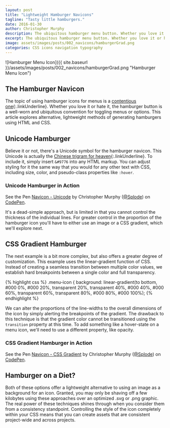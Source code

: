 ```yaml
---
layout: post
title: "Lightweight Hamburger Navicons"
tagline: "Tasty little hamburgers."
date: 2016-01-30
author: Christopher Murphy
description: The ubiquitous hamburger menu button. Whether you love it or hate it, the hamburger button is a well-worn convention for toggling menus or options. This article explores alternative, lightweight methods of generating hamburgers using HTML and CSS.
excerpt: The ubiquitous hamburger menu button. Whether you love it or hate it, the hamburger button is a well-worn convention for toggling menus or options. This article explores alternative, lightweight methods of generating hamburgers using HTML and CSS.
image: assets/images/posts/002_navicons/hamburgerGrad.png
categories: CSS icons navigation typography
---
```


![Hamburger Menu Icon]({{ site.baseurl }}/assets/images/posts/002_navicons/hamburgerGrad.png "Hamburger Menu Icon")

## The Hamburger Navicon
The topic of using hamburger icons for menus is a [contentious one][1]{:.linkUnderline}. Whether you love it or hate it, the hamburger button is a well-worn and ubiquitous convention for toggling menus or options. This article explores alternative, lightweight methods of generating hamburgers using HTML and CSS.

## Unicode Hamburger
Believe it or not, there's a Unicode symbol for the hamburger navicon. This Unicode is actually the [Chinese trigram for heaven][2]{:.linkUnderline}. To include it, simply insert `&#9776` into any HTML markup. You can adjust styling for it the same way that you would for any other text with CSS, including size, color, and pseudo-class properties like `:hover`.

### Unicode Hamburger in Action
<p data-height="268" data-theme-id="0" data-slug-hash="JGrzxg" data-default-tab="result" data-user="Splode" class='codepen'>See the Pen <a href='http://codepen.io/Splode/pen/JGrzxg/'>Navicon - Unicode</a> by Christopher Murphy (<a href='http://codepen.io/Splode'>@Splode</a>) on <a href='http://codepen.io'>CodePen</a>.</p>
<script async src="//assets.codepen.io/assets/embed/ei.js"></script>

It's a dead-simple approach, but is limited in that you cannot control the thickness of the individual lines. For greater control in the proportion of the hamburger icon you'll have to either use an image or a CSS gradient, which we'll explore next.

## CSS Gradient Hamburger
The next example is a bit more complex, but also offers a greater degree of customization. This example uses the linear-gradient function of CSS. Instead of creating a seamless transition between multiple color values, we establish hard breakpoints between a single color and full transparency.

{% highlight css %}
.menu-icon {
  background: linear-gradient(to bottom, #000 0%, #000 20%, transparent 20%, transparent 40%, #000 40%, #000 60%, transparent 60%, transparent 80%, #000 80%, #000 100%);
{% endhighlight %}

We can alter the proportions of the line-widths to the overall dimensions of the icon by simply alerting the breakpoints of the gradient. The drawback to this technique is that the gradient color cannot be transitioned using the `transition` property at this time. To add something like a hover-state on a menu icon, we'll need to use a different property, like opacity.

### CSS Gradient Hamburger in Action
<p data-height="268" data-theme-id="0" data-slug-hash="GoGZwW" data-default-tab="result" data-user="Splode" class='codepen'>See the Pen <a href='http://codepen.io/Splode/pen/GoGZwW/'>Navicon - CSS Gradient</a> by Christopher Murphy (<a href='http://codepen.io/Splode'>@Splode</a>) on <a href='http://codepen.io'>CodePen</a>.</p>
<script async src="//assets.codepen.io/assets/embed/ei.js"></script>

## Hamburger on a Diet?
Both of these options offer a lightweight alternative to using an image as a background for an icon. Granted, you may only be shaving off a few kilobytes using these approaches over an optimized .svg or .png graphic. The real power of these techniques shines through when you consider them from a consistency standpoint. Controlling the style of the icon completely within your CSS means that you can create assets that are consistent project-wide and across projects.

[1]: https://lmjabreu.com/post/why-and-how-to-avoid-hamburger-menus/ "Why and How to Avoid Hamburger Menus"
[2]: https://en.wikipedia.org/wiki/List_of_hexagrams_of_the_I_Ching "I Ching Hexagrams - Wikipedia"
